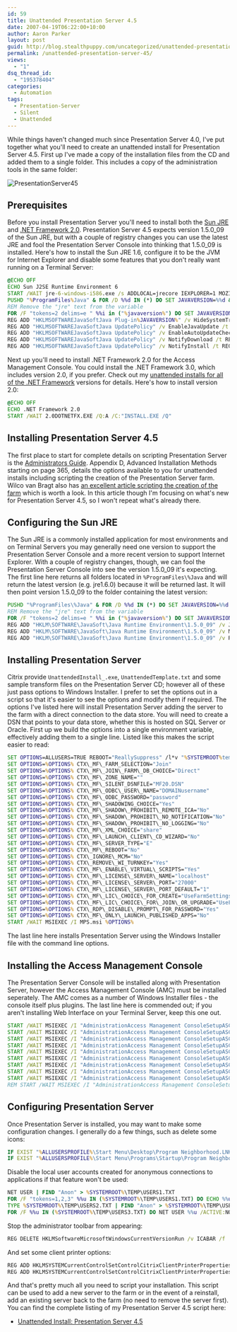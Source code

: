 ```yaml
---
id: 59
title: Unattended Presentation Server 4.5
date: 2007-04-19T06:22:00+10:00
author: Aaron Parker
layout: post
guid: http://blog.stealthpuppy.com/uncategorized/unattended-presentation-server-45
permalink: /unattended-presentation-server-45/
views:
  - "1"
dsq_thread_id:
  - "195378404"
categories:
  - Automation
tags:
  - Presentation-Server
  - Silent
  - Unattended
---
```

While things haven't changed much since Presentation Server 4.0, I've put together what you'll need to create an unattended install for Presentation Server 4.5. First up I've made a copy of the installation files from the CD and added them to a single folder. This includes a copy of the administration tools in the same folder:

![PresentationServer45]({{site.baseurl}}/media/2007/04/1000.14.1322.PresentationServer45.png)

## Prerequisites

Before you install Presentation Server you'll need to install both the [Sun JRE](http://www.stealthpuppy.com/blogs/travelling/pages/unattended-install-sun-java-runtime-environment-1-6.aspx) and [.NET Framework 2.0](http://www.stealthpuppy.com/blogs/travelling/pages/Unattended-Install_3A00_-Microsoft-.NET-Framework.aspx). Presentation Server 4.5 expects version 1.5.0\_09 of the Sun JRE, but with a couple of registry changes you can use the latest JRE and fool the Presentation Server Console into thinking that 1.5.0\_09 is installed. Here's how to install the Sun JRE 1.6, configure it to be the JVM for Internet Explorer and disable some features that you don't really want running on a Terminal Server:

```cmd
@ECHO OFF  
ECHO Sun J2SE Runtime Environment 6  
START /WAIT jre-6-windows-i586.exe /s ADDLOCAL=jrecore IEXPLORER=1 MOZILLA=1 JAVAUPDATE=0 REBOOT=Suppress /L %SYSTEMROOT%TEMPJRE6setup.log  
PUSHD "%ProgramFiles%Java" & FOR /D %%d IN (*) DO SET JAVAVERSION=%%d & POPD  
REM Remove the "jre" text from the variable  
FOR /F "tokens=2 delims=e " %%i in ("%javaversion%") DO SET JAVAVERSION=%%i  
REG ADD "HKLMSOFTWAREJavaSoftJava Plug-in%JAVAVERSION%" /v HideSystemTrayIcon /t REG_DWORD /d 0x00000001 /f  
REG ADD "HKLMSOFTWAREJavaSoftJava UpdatePolicy" /v EnableJavaUpdate /t REG_DWORD /d 0 /f  
REG ADD "HKLMSOFTWAREJavaSoftJava UpdatePolicy" /v EnableAutoUpdateCheck /t REG_DWORD /d 0 /f  
REG ADD "HKLMSOFTWAREJavaSoftJava UpdatePolicy" /v NotifyDownload /t REG_DWORD /d 0 /f  
REG ADD "HKLMSOFTWAREJavaSoftJava UpdatePolicy" /v NotifyInstall /t REG_DWORD /d 0 /f
```

Next up you'll need to install .NET Framework 2.0 for the Access Management Console. You could install the .NET Framework 3.0, which includes version 2.0, if you prefer. Check out my [unattended installs for all of the .NET Framework](http://www.stealthpuppy.com/blogs/travelling/pages/Unattended-Install_3A00_-Microsoft-.NET-Framework.aspx) versions for details. Here's how to install version 2.0:

```cmd
@ECHO OFF  
ECHO .NET Framework 2.0  
START /WAIT 2.0DOTNETFX.EXE /Q:A /C:"INSTALL.EXE /Q"
```

## Installing Presentation Server 4.5

The first place to start for complete details on scripting Presentation Server is the [Administrators Guide](http://support.citrix.com/article/CTX112223). Appendix D, Advanced Installation Methods starting on page 365, details the options available to you for unattended installs including scripting the creation of the Presentation Server farm. Wilco van Bragt also has [an excellent article scripting the creation of the farm](http://sbc.vanbragt.net/mambo/articles/how-to-install-citrix-presentation-server-unattended-part-1.html) which is worth a look. In this article though I'm focusing on what's new for Presentation Server 4.5, so I won't repeat what's already there.

## Configuring the Sun JRE

The Sun JRE is a commonly installed application for most environments and on Terminal Servers you may generally need one version to support the Presentation Server Console and a more recent version to support Internet Explorer. With a couple of registry changes, though, we can fool the Presentation Server Console into see the version 1.5.0\_09 it's expecting. The first line here returns all folders located in `%ProgramFiles\%Java` and will return the latest version (e.g. jre1.6.0) because it will be returned last. It will then point version 1.5.0\_09 to the folder containing the latest version:

```cmd
PUSHD "%ProgramFiles\%Java" & FOR /D %%d IN (*) DO SET JAVAVERSION=%%d & POPD  
REM Remove the "jre" text from the variable  
FOR /F "tokens=2 delims=e " %%i in ("%javaversion%") DO SET JAVAVERSION=%%i  
REG ADD "HKLM\SOFTWARE\JavaSoft\Java Runtime Environment\1.5.0_09" /v JavaHome /d "%JAVAVERSION%" /t REG\_SZ /f  
REG ADD "HKLM\SOFTWARE\JavaSoft\Java Runtime Environment\1.5.0_09" /v MicroVersion /d "2" /t REG\_SZ /f  
REG ADD "HKLM\SOFTWARE\JavaSoft\Java Runtime Environment\1.5.0_09" /v RuntimeLib /d "%JAVAVERSION%\bin\client\jvm.dll" /t REG_SZ /f
```

## Installing Presentation Server

Citrix provide `UnattendedInstall_.exe`, `UnattendedTemplate.txt` and some sample transform files on the Presentation Server CD; however all of these just pass options to Windows Installer. I prefer to set the options out in a script so that it's easier to see the options and modify them if required. The options I've listed here will install Presentation Server adding the server to the farm with a direct connection to the data store. You will need to create a DSN that points to your data store, whether this is hosted on SQL Server or Oracle. First up we build the options into a single environment variable, effectively adding them to a single line. Listed like this makes the script easier to read:

```cmd
SET OPTIONS=ALLUSERS=TRUE REBOOT="ReallySuppress" /l*v "%SYSTEMROOT%tempCPS45.log" /QB  
SET OPTIONS=%OPTIONS% CTX\_MF\_FARM_SELECTION="Join"  
SET OPTIONS=%OPTIONS% CTX\_MF\_JOIN\_FARM\_DB_CHOICE="Direct"  
SET OPTIONS=%OPTIONS% CTX\_MF\_ZONE_NAME=""  
SET OPTIONS=%OPTIONS% CTX\_MF\_SILENT_DSNFILE="MF20.DSN"  
SET OPTIONS=%OPTIONS% CTX\_MF\_ODBC\_USER\_NAME="DOMAINusername"  
SET OPTIONS=%OPTIONS% CTX\_MF\_ODBC_PASSWORD="password"  
SET OPTIONS=%OPTIONS% CTX\_MF\_SHADOWING_CHOICE="Yes"  
SET OPTIONS=%OPTIONS% CTX\_MF\_SHADOW\_PROHIBIT\_REMOTE_ICA="No"  
SET OPTIONS=%OPTIONS% CTX\_MF\_SHADOW\_PROHIBIT\_NO_NOTIFICATION="No"  
SET OPTIONS=%OPTIONS% CTX\_MF\_SHADOW\_PROHIBIT\_NO_LOGGING="No"  
SET OPTIONS=%OPTIONS% CTX\_MF\_XML_CHOICE="share"  
SET OPTIONS=%OPTIONS% CTX\_MF\_LAUNCH\_CLIENT\_CD_WIZARD="No"  
SET OPTIONS=%OPTIONS% CTX\_MF\_SERVER_TYPE="E"  
SET OPTIONS=%OPTIONS% CTX\_MF\_REBOOT="No"  
SET OPTIONS=%OPTIONS% CTX\_IGNORE\_MCM="No"  
SET OPTIONS=%OPTIONS% CTX\_REMOVE\_WI_TURNKEY="Yes"  
SET OPTIONS=%OPTIONS% CTX\_MF\_ENABLE\_VIRTUAL\_SCRIPTS="Yes"  
SET OPTIONS=%OPTIONS% CTX\_MF\_LICENSE\_SERVER\_NAME="localhost"  
SET OPTIONS=%OPTIONS% CTX\_MF\_LICENSE\_SERVER\_PORT="27000"  
SET OPTIONS=%OPTIONS% CTX\_MF\_LICENSE\_SERVER\_PORT_DEFAULT="1"  
SET OPTIONS=%OPTIONS% CTX\_MF\_LIC\_CHOICE\_FOR_CREATE="UseFarmSettings"  
SET OPTIONS=%OPTIONS% CTX\_MF\_LIC\_CHOICE\_FOR\_JOIN\_OR_UPGRADE="UseFarmSettings"  
SET OPTIONS=%OPTIONS% CTX\_RDP\_DISABLE\_PROMPT\_FOR_PASSWORD="Yes"  
SET OPTIONS=%OPTIONS% CTX\_MF\_ONLY\_LAUNCH\_PUBLISHED_APPS="No"  
START /WAIT MSIEXEC /I MPS.msi %OPTIONS%
```

The last line here installs Presentation Server using the Windows Installer file with the command line options.

## Installing the Access Management Console

The Presentation Server Console will be installed along with Presentation Server, however the Access Management Console (AMC) must be installed seperately. The AMC comes as a number of Windows Installer files - the console itself plus plugins. The last line here is commended out; if you aren't installing Web Interface on your Terminal Server, keep this one out.

```cmd
START /WAIT MSIEXEC /I "AdministrationAccess Management ConsoleSetupASC_Framework.msi" ALLUSERS=TRUE REBOOT=SUPRESS /QB-  
START /WAIT MSIEXEC /I "AdministrationAccess Management ConsoleSetupASC_Diagnostics.msi" ALLUSERS=TRUE REBOOT=SUPRESS /QB-  
START /WAIT MSIEXEC /I "AdministrationAccess Management ConsoleSetupASC_HotfixManagement.msi" ALLUSERS=TRUE REBOOT=SUPRESS /QB-  
START /WAIT MSIEXEC /I "AdministrationAccess Management ConsoleSetupASC_KnowledgeBase.msi" ALLUSERS=TRUE REBOOT=SUPRESS /QB-  
START /WAIT MSIEXEC /I "AdministrationAccess Management ConsoleSetupASC_Legacy.msi" ALLUSERS=TRUE REBOOT=SUPRESS /QB-  
START /WAIT MSIEXEC /I "AdministrationAccess Management ConsoleSetupASC_Licensing.msi" ALLUSERS=TRUE REBOOT=SUPRESS /QB-  
START /WAIT MSIEXEC /I "AdministrationAccess Management ConsoleSetupASC_PresentationServer.msi" ALLUSERS=TRUE REBOOT=SUPRESS /QB-  
START /WAIT MSIEXEC /I "AdministrationAccess Management ConsoleSetupASC_PSReports.msi" ALLUSERS=TRUE REBOOT=SUPRESS /QB-  
START /WAIT MSIEXEC /I "AdministrationAccess Management ConsoleSetupASC_ReportCenter.msi" ALLUSERS=TRUE REBOOT=SUPRESS /QB-  
REM START /WAIT MSIEXEC /I "AdministrationAccess Management ConsoleSetupASC_WebInterface.msi" ALLUSERS=TRUE REBOOT=SUPRESS /QB-  
```

## Configuring Presentation Server

Once Presentation Server is installed, you may want to make some configuration changes. I generally do a few things, such as delete some icons:

```cmd
IF EXIST "%ALLUSERSPROFILE%\Start Menu\Desktop\Program Neighborhood.LNK" DEL "%ALLUSERSPROFILE%\Start Menu\Desktop\Program Neighborhood.LNK"  
IF EXIST "%ALLUSERSPROFILE%\Start Menu\Programs\Startup\Program Neighborhood Agent.LNK" DEL "%ALLUSERSPROFILE%\Start Menu\Programs\Startup\Program Neighborhood Agent.LNK"
```

Disable the local user accounts created for anonymous connections to applications if that feature won't be used:

```cmd
NET USER | FIND "Anon" > %SYSTEMROOT%\TEMP\USERS1.TXT  
FOR /F "tokens=1,2,3" %%u IN (%SYSTEMROOT%\TEMP\USERS1.TXT) DO ECHO %%u >> %SYSTEMROOT%\TEMP\USERS2.TXT & ECHO %%v >> %SYSTEMROOT%\TEMP\USERS2.TXT & ECHO %%w >> %SYSTEMROOT%\TEMP\USERS2.TXT  
TYPE %SYSTEMROOT%\TEMP\USERS2.TXT | FIND "Anon" > %SYSTEMROOT%\TEMP\USERS3.TXT  
FOR /F %%u IN (%SYSTEMROOT%\TEMP\USERS3.TXT) DO NET USER %%u /ACTIVE:NO > NUL
```

Stop the administrator toolbar from appearing:

```cmd
REG DELETE HKLMSoftwareMicrosoftWindowsCurrentVersionRun /v ICABAR /f
```

And set some client printer options:

```cmd
REG ADD HKLMSYSTEMCurrentControlSetControlCitrixClientPrinterProperties /v fPurgeAnyWay /t REG_DWORD /d 0x00000001 /f  
REG ADD HKLMSYSTEMCurrentControlSetControlCitrixClientPrinterProperties /v fNotInheritKeepPrintedJobs /t REG_DWORD /d 0x00000001 /f
```

And that's pretty much all you need to script your installation. This script can be used to add a new server to the farm or in the event of a reinstall, add an existing server back to the farm (no need to remove the server first). You can find the complete listing of my Presentation Server 4.5 script here:

* [Unattended Install: Presentation Server 4.5](http://www.stealthpuppy.com/blogs/travelling/pages/unattended-install-citrix-presentation-server-4-5.aspx)
